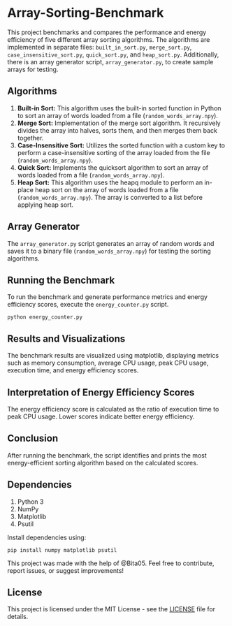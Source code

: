 # Array-Sorting-Benchmark
This project benchmarks and compares the performance and energy efficiency of five different array sorting algorithms. The algorithms are implemented in separate files: `built_in_sort.py`, `merge_sort.py`, `case_insensitive_sort.py`, `quick_sort.py`, and `heap_sort.py`. Additionally, there is an array generator script, `array_generator.py`, to create sample arrays for testing.

## Algorithms

1. **Built-in Sort:** This algorithm uses the built-in sorted function in Python to sort an array of words loaded from a file (`random_words_array.npy`).
2. **Merge Sort:** Implementation of the merge sort algorithm. It recursively divides the array into halves, sorts them, and then merges them back together.
3. **Case-Insensitive Sort:** Utilizes the sorted function with a custom key to perform a case-insensitive sorting of the array loaded from the file (`random_words_array.npy`).
4. **Quick Sort:** Implements the quicksort algorithm to sort an array of words loaded from a file (`random_words_array.npy`).
5. **Heap Sort:** This algorithm uses the heapq module to perform an in-place heap sort on the array of words loaded from a file (`random_words_array.npy`). The array is converted to a list before applying heap sort.

## Array Generator

The `array_generator.py` script generates an array of random words and saves it to a binary file (`random_words_array.npy`) for testing the sorting algorithms.

## Running the Benchmark
To run the benchmark and generate performance metrics and energy efficiency scores, execute the `energy_counter.py` script.

```python energy_counter.py```

## Results and Visualizations
The benchmark results are visualized using matplotlib, displaying metrics such as memory consumption, average CPU usage, peak CPU usage, execution time, and energy efficiency scores.

## Interpretation of Energy Efficiency Scores
The energy efficiency score is calculated as the ratio of execution time to peak CPU usage. Lower scores indicate better energy efficiency.

## Conclusion
After running the benchmark, the script identifies and prints the most energy-efficient sorting algorithm based on the calculated scores.

## Dependencies
1. Python 3
2. NumPy
3. Matplotlib
4. Psutil

Install dependencies using:

```pip install numpy matplotlib psutil``` 

This project was made with the help of @Bita05.
Feel free to contribute, report issues, or suggest improvements!

## License
This project is licensed under the MIT License - see the [LICENSE](LICENSE) file for details.
